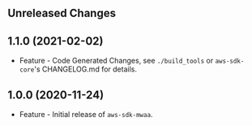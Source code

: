 Unreleased Changes
------------------

1.1.0 (2021-02-02)
------------------

* Feature - Code Generated Changes, see `./build_tools` or `aws-sdk-core`'s CHANGELOG.md for details.

1.0.0 (2020-11-24)
------------------

* Feature - Initial release of `aws-sdk-mwaa`.

